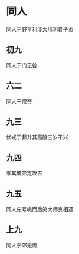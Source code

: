 # 同人
同人于野亨利涉大川利君子贞

## 初九
同人于门无咎

## 六二
同人于宗吝

## 九三
伏戎于莽升其高陵三岁不兴

## 九四
乘其墉弗克攻吉

## 九五
同人先号咷而后笑大师克相遇

## 上九
同人于郊无悔
